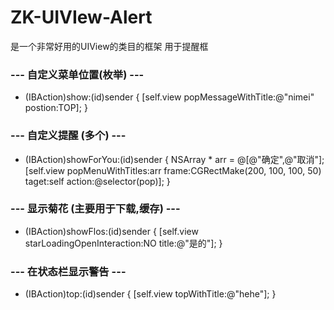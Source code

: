 # ZK-UIVIew-Alert
是一个非常好用的UIView的类目的框架 用于提醒框
### --- 自定义菜单位置(枚举) --- ###
- (IBAction)show:(id)sender {
[self.view popMessageWithTitle:@"nimei" postion:TOP];
}
### --- 自定义提醒 (多个) --- ###
- (IBAction)showForYou:(id)sender {
NSArray * arr = @[@"确定",@"取消"];
[self.view popMenuWithTitles:arr frame:CGRectMake(200, 100, 100, 50) taget:self action:@selector(pop)];
}
### --- 显示菊花 (主要用于下载,缓存) --- ###
- (IBAction)showFlos:(id)sender {
[self.view starLoadingOpenInteraction:NO title:@"是的"];
}
### --- 在状态栏显示警告 --- ###
- (IBAction)top:(id)sender {
[self.view topWithTitle:@"hehe"];
}
